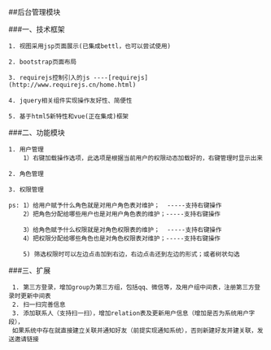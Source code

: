 ##后台管理模块

###一、技术框架

    1. 视图采用jsp页面展示(已集成bettl，也可以尝试使用)
    
    2. bootstrap页面布局
    
    3. requirejs控制引入的js ----[requirejs](http://www.requirejs.cn/home.html) 
    
    4. jquery相关组件实现操作友好性、简便性
    
    5. 基于html5新特性和vue(正在集成)框架

###二、功能模块

    1. 用户管理
        1）右键加载操作选项，此选项是根据当前用户的权限动态加载好的，右键管理时显示出来
    
    2. 角色管理
    
    3. 权限管理
    
    ps: 1）给用户赋予什么角色就是对用户角色表对维护；  -----支持右键操作
        2）把角色分配给哪些用户也是对用户角色表的维护；-----支持右键操作
        
        3）给角色赋予什么权限就是对角色权限表的维护；  -----支持右键操作
        4）把权限分配给哪些角色也是对角色权限表对维护；-----支持右键操作
        
        5) 筛选权限时可以左边点击加到右边，右边点击还到左边的形式；或者树状勾选
        
###三、扩展
   
     1. 第三方登录，增加group为第三方组，包括qq、微信等，及用户组中间表，注册第三方登录时更新中间表
     2. 扫一扫完善信息
     3. 添加联系人（支持扫一扫），增加relation表及更新用户信息（增加是否为系统用户字段），
     如果系统中存在就直接建立关联并通知好友（前提实现通知系统），否则新建好友并建关联，发送邀请链接
     
     